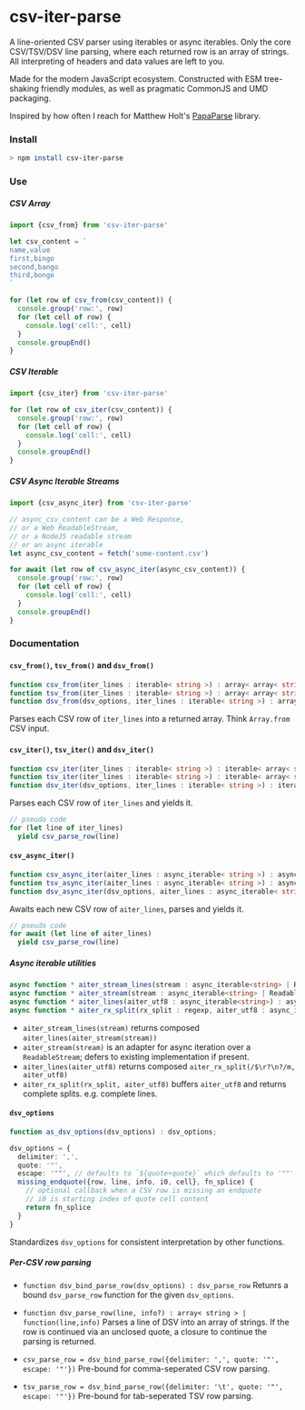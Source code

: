# csv-iter-parse

A line-oriented CSV parser using iterables or async iterables.
Only the core CSV/TSV/DSV line parsing, where each returned row is an array of strings.
All interpreting of headers and data values are left to you.
 
Made for the modern JavaScript ecosystem. Constructed with ESM tree-shaking friendly modules, as well as pragmatic CommonJS and UMD packaging.

Inspired by how often I reach for Matthew Holt's [PapaParse](https://www.papaparse.com) library.

### Install

```bash
> npm install csv-iter-parse
```

### Use

##### CSV Array

```javascript
import {csv_from} from 'csv-iter-parse'

let csv_content = `
name,value
first,bingo
second,bango
third,bongo
`

for (let row of csv_from(csv_content)) {
  console.group('row:', row)
  for (let cell of row) {
    console.log('cell:', cell)
  }
  console.groupEnd()
}
```

##### CSV Iterable

```javascript
import {csv_iter} from 'csv-iter-parse'

for (let row of csv_iter(csv_content)) {
  console.group('row:', row)
  for (let cell of row) {
    console.log('cell:', cell)
  }
  console.groupEnd()
}
```

##### CSV Async Iterable Streams

```javascript
import {csv_async_iter} from 'csv-iter-parse'

// async_csv_content can be a Web Response,
// or a Web ReadableStream,
// or a NodeJS readable stream
// or an async iterable
let async_csv_content = fetch('some-content.csv')

for await (let row of csv_async_iter(async_csv_content)) {
  console.group('row:', row)
  for (let cell of row) {
    console.log('cell:', cell)
  }
  console.groupEnd()
}
```

### Documentation

#### `csv_from()`, `tsv_from()` and `dsv_from()`
```typescript
function csv_from(iter_lines : iterable< string >) : array< array< string > >;
function tsv_from(iter_lines : iterable< string >) : array< array< string > >;
function dsv_from(dsv_options, iter_lines : iterable< string >) : array< array< string > >;
```

Parses each CSV row of `iter_lines` into a returned array. Think `Array.from` CSV input.


#### `csv_iter()`, `tsv_iter()` and `dsv_iter()`
```typescript
function csv_iter(iter_lines : iterable< string >) : iterable< array< string > >;
function tsv_iter(iter_lines : iterable< string >) : iterable< array< string > >;
function dsv_iter(dsv_options, iter_lines : iterable< string >) : iterable< array< string > >;
```

Parses each CSV row of `iter_lines` and yields it.

```javascript
// pseudo code
for (let line of iter_lines)
  yield csv_parse_row(line)
```

#### `csv_async_iter()`

```typescript
function csv_async_iter(aiter_lines : async_iterable< string >) : async_iterable< array< string > >;
function tsv_async_iter(aiter_lines : async_iterable< string >) : async_iterable< array< string > >;
function dsv_async_iter(dsv_options, aiter_lines : async_iterable< string >) : async_iterable< array< string > >;
```

Awaits each new CSV row of `aiter_lines`, parses and yields it.
  
```javascript
// pseudo code
for await (let line of aiter_lines)
  yield csv_parse_row(line)
```

##### Async iterable utilities

```typescript
async function * aiter_stream_lines(stream : async_iterable<string> | ReadableStream) : async_iterable<string>;
async function * aiter_stream(stream : async_iterable<string> | ReadableStream) : async_iterable<string>;
async function * aiter_lines(aiter_utf8 : async_iterable<string>) : async_iterable<string>;
async function * aiter_rx_split(rx_split : regexp, aiter_utf8 : async_iterable<string>) : async_iterable<string>;
```

- `aiter_stream_lines(stream)` returns composed `aiter_lines(aiter_stream(stream))`
- `aiter_stream(stream)` is an adapter for async iteration over a `ReadableStream`; defers to existing implementation if present.
- `aiter_lines(aiter_utf8)` returns composed `aiter_rx_split(/$\r?\n?/m, aiter_utf8)`
- `aiter_rx_split(rx_split, aiter_utf8)` buffers `aiter_utf8` and returns complete splits. e.g. complete lines.

#### `dsv_options`

```typescript
function as_dsv_options(dsv_options) : dsv_options;

dsv_options = {
  delimiter: ',',
  quote: '"',
  escape: '""', // defaults to `${quote+quote}` which defaults to '""'
  missing_endquote({row, line, info, i0, cell}, fn_splice) {
    // optional callback when a CSV row is missing an endquote
    // i0 is starting index of quote cell content
    return fn_splice
  }
}
```

Standardizes `dsv_options` for consistent interpretation by other functions.

##### Per-CSV row parsing

- `function dsv_bind_parse_row(dsv_options) : dsv_parse_row`
  Retunrs a bound `dsv_parse_row` function for the given `dsv_options`.

- `function dsv_parse_row(line, info?) : array< string > | function(line,info)`
  Parses a line of DSV into an array of strings.
  If the row is continued via an unclosed quote, a closure to continue the parsing is returned.

- `csv_parse_row = dsv_bind_parse_row({delimiter: ',', quote: '"', escape: '"'})`
  Pre-bound for comma-seperated CSV row parsing.

- `tsv_parse_row = dsv_bind_parse_row({delimiter: '\t', quote: '"', escape: '"'})`
  Pre-bound for tab-seperated TSV row parsing.

